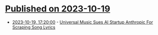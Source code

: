 # [Published on 2023-10-19](index.md)

* [2023-10-19, 17:20:00](https://yro.slashdot.org/story/23/10/19/1549211/universal-music-sues-ai-startup-anthropic-for-scraping-song-lyrics?utm_source=rss1.0mainlinkanon&utm_medium=feed) - [Universal Music Sues AI Startup Anthropic For Scraping Song Lyrics](https://yro.slashdot.org/story/23/10/19/1549211/universal-music-sues-ai-startup-anthropic-for-scraping-song-lyrics?utm_source=rss1.0mainlinkanon&utm_medium=feed)
